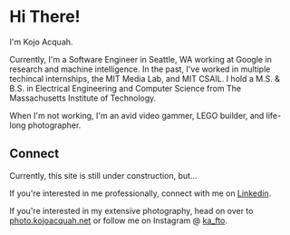 # Hi There!

I'm Kojo Acquah. 

Currently, I'm a Software Engineer in Seattle, WA working at Google in research and machine intelligence. In the past, I've worked in multiple techincal internships, the MIT Media Lab, and MIT CSAIL. I hold a M.S. & B.S. in Electrical Engineering and Computer Science from The Massachusetts Institute of Technology.

When I'm not working, I'm an avid video gammer, LEGO builder, and life-long photographer.

## Connect

Currently, this site is still under construction, but...

If you're interested in me professionally, connect with me on [Linkedin](https://www.linkedin.com/in/kacquah/).

If you're interested in my extensive photography, head on over to [photo.kojoacquah.net](http://photo.kojoacquah.net) or follow me on Instagram @ [ka_fto](https://www.instagram.com/ka_fto/). 


